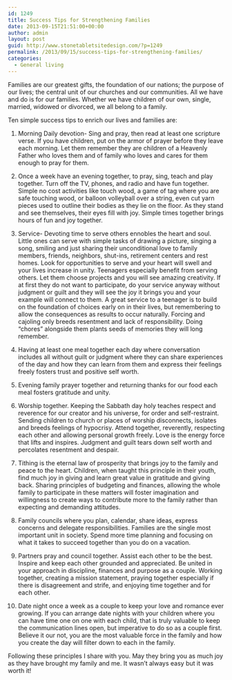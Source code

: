 ```yaml
---
id: 1249
title: Success Tips for Strengthening Families
date: 2013-09-15T21:51:00+00:00
author: admin
layout: post
guid: http://www.stonetabletsitedesign.com/?p=1249
permalink: /2013/09/15/success-tips-for-strengthening-families/
categories:
  - General living
---
```

Families are our greatest gifts, the foundation of our nations; the purpose of our lives; the central unit of our churches and our communities. All we have and do is for our families. Whether we have children of our own, single, married, widowed or divorced, we all belong to a family.

Ten simple success tips to enrich our lives and families are:

1. Morning Daily devotion- Sing and pray, then read at least one scripture verse. If you have children, put on the armor of prayer before they leave each morning. Let them remember they are children of a Heavenly Father who loves them and of family who loves and cares for them enough to pray for them.

2. Once a week have an evening together, to pray, sing, teach and play together. Turn off the TV, phones, and radio and have fun together. Simple no cost activities like touch wood, a game of tag where you are safe touching wood, or balloon volleyball over a string, even cut yarn pieces used to outline their bodies as they lie on the floor. As they stand and see themselves, their eyes fill with joy. Simple times together brings hours of fun and joy together.

3. Service- Devoting time to serve others ennobles the heart and soul. Little ones can serve with simple tasks of drawing a picture, singing a song, smiling and just sharing their unconditional love to family members, friends, neighbors, shut-ins, retirement centers and rest homes. Look for opportunities to serve and your heart will swell and your lives increase in unity. Teenagers especially benefit from serving others. Let them choose projects and you will see amazing creativity. If at first they do not want to participate, do your service anyway without judgment or guilt and they will see the joy it brings you and your example will connect to them. A great service to a teenager is to build on the foundation of choices early on in their lives, but remembering to allow the consequences as results to occur naturally. Forcing and cajoling only breeds resentment and lack of responsibility. Doing “chores” alongside them plants seeds of memories they will long remember.

4. Having at least one meal together each day where conversation includes all without guilt or judgment where they can share experiences of the day and how they can learn from them and express their feelings freely fosters trust and positive self worth.

5. Evening family prayer together and returning thanks for our food each meal fosters gratitude and unity.
  
6. Worship together. Keeping the Sabbath day holy teaches respect and reverence for our creator and his universe, for order and self-restraint. Sending children to church or places of worship disconnects, isolates and breeds feelings of hypocrisy. Attend together, reverently, respecting each other and allowing personal growth freely. Love is the energy force that lifts and inspires. Judgment and guilt tears down self worth and percolates resentment and despair.

7. Tithing is the eternal law of prosperity that brings joy to the family and peace to the heart. Children, when taught this principle in their youth, find much joy in giving and learn great value in gratitude and giving back. Sharing principles of budgeting and finances, allowing the whole family to participate in these matters will foster imagination and willingness to create ways to contribute more to the family rather than expecting and demanding attitudes.

8. Family councils where you plan, calendar, share ideas, express concerns and delegate responsibilities. Families are the single most important unit in society. Spend more time planning and focusing on what it takes to succeed together than you do on a vacation.

9. Partners pray and council together. Assist each other to be the best. Inspire and keep each other grounded and appreciated. Be united in your approach in discipline, finances and purpose as a couple. Working together, creating a mission statement, praying together especially if there is disagreement and strife, and enjoying time together and for each other.

10. Date night once a week as a couple to keep your love and romance ever growing. If you can arrange date nights with your children where you can have time one on one with each child, that is truly valuable to keep the communication lines open, but imperative to do so as a couple first. Believe it our not, you are the most valuable force in the family and how you create the day will filter down to each in the family.

Following these principles I share with you. May they bring you as much joy as they have brought my family and me. It wasn’t always easy but it was worth it!